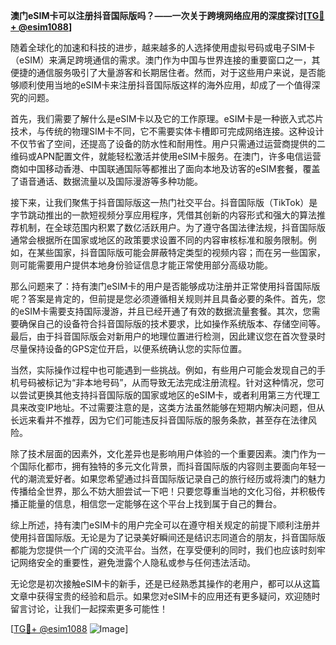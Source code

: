 **澳门eSIM卡可以注册抖音国际版吗？——一次关于跨境网络应用的深度探讨[[TG💪+ @esim1088](https://t.me/s/esim1088)]**

随着全球化的加速和科技的进步，越来越多的人选择使用虚拟号码或电子SIM卡（eSIM）来满足跨境通信的需求。澳门作为中国与世界连接的重要窗口之一，其便捷的通信服务吸引了大量游客和长期居住者。然而，对于这些用户来说，是否能够顺利使用当地的eSIM卡来注册抖音国际版这样的海外应用，却成了一个值得深究的问题。

首先，我们需要了解什么是eSIM卡以及它的工作原理。eSIM卡是一种嵌入式芯片技术，与传统的物理SIM卡不同，它不需要实体卡槽即可完成网络连接。这种设计不仅节省了空间，还提高了设备的防水性和耐用性。用户只需通过运营商提供的二维码或APN配置文件，就能轻松激活并使用eSIM卡服务。在澳门，许多电信运营商如中国移动香港、中国联通国际等都推出了面向本地及访客的eSIM套餐，覆盖了语音通话、数据流量以及国际漫游等多种功能。

接下来，让我们聚焦于抖音国际版这一热门社交平台。抖音国际版（TikTok）是字节跳动推出的一款短视频分享应用程序，凭借其创新的内容形式和强大的算法推荐机制，在全球范围内积累了数亿活跃用户。为了遵守各国法律法规，抖音国际版通常会根据所在国家或地区的政策要求设置不同的内容审核标准和服务限制。例如，在某些国家，抖音国际版可能会屏蔽特定类型的视频内容；而在另一些国家，则可能需要用户提供本地身份验证信息才能正常使用部分高级功能。

那么问题来了：持有澳门eSIM卡的用户是否能够成功注册并正常使用抖音国际版呢？答案是肯定的，但前提是您必须遵循相关规则并且具备必要的条件。首先，您的eSIM卡需要支持国际漫游，并且已经开通了有效的数据流量套餐。其次，您需要确保自己的设备符合抖音国际版的技术要求，比如操作系统版本、存储空间等。最后，由于抖音国际版会对新用户的地理位置进行检测，因此建议您在首次登录时尽量保持设备的GPS定位开启，以便系统确认您的实际位置。

当然，实际操作过程中也可能遇到一些挑战。例如，有些用户可能会发现自己的手机号码被标记为“非本地号码”，从而导致无法完成注册流程。针对这种情况，您可以尝试更换其他支持抖音国际版的国家或地区的eSIM卡，或者利用第三方代理工具来改变IP地址。不过需要注意的是，这类方法虽然能够在短期内解决问题，但从长远来看并不推荐，因为它们可能违反抖音国际版的服务条款，甚至存在法律风险。

除了技术层面的因素外，文化差异也是影响用户体验的一个重要因素。澳门作为一个国际化都市，拥有独特的多元文化背景，而抖音国际版的内容则主要面向年轻一代的潮流爱好者。如果您希望通过抖音国际版记录自己的旅行经历或将澳门的魅力传播给全世界，那么不妨大胆尝试一下吧！只要您尊重当地的文化习俗，并积极传播正能量的信息，相信您一定能够在这个平台上找到属于自己的舞台。

综上所述，持有澳门eSIM卡的用户完全可以在遵守相关规定的前提下顺利注册并使用抖音国际版。无论是为了记录美好瞬间还是结识志同道合的朋友，抖音国际版都能为您提供一个广阔的交流平台。当然，在享受便利的同时，我们也应该时刻牢记网络安全的重要性，避免泄露个人隐私或参与任何违法活动。

无论您是初次接触eSIM卡的新手，还是已经熟悉其操作的老用户，都可以从这篇文章中获得宝贵的经验和启示。如果您对eSIM卡的应用还有更多疑问，欢迎随时留言讨论，让我们一起探索更多可能性！

[[TG💪+ @esim1088](https://t.me/s/esim1088) ![Image](https://i.postimg.cc/4NQfJmqS/Snipaste-2025-05-13-00-14-12.png)]
